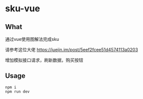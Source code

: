 # sku-vue

## What

通过vue使用图解法完成sku

请参考这位大佬 https://juejin.im/post/5eef2fcee51d4574113a0203

增加模拟接口请求，刷新数据，购买按钮

## Usage

```
npm i
npm run dev
```
